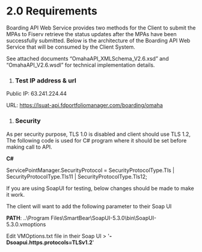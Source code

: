# **2.0 Requirements**

Boarding API Web Service provides two methods for the Client to submit the MPAs to Fiserv retrieve the status updates after the MPAs have been successfully submitted.  Below is the architecture of the Boarding API Web Service that will be consumed by the Client System.

See attached documents “OmahaAPI\_XMLSchema\_V2.6.xsd” and “OmahaAPI\_V2.6.wsdl” for technical implementation details.


1. ### **Test IP address & url**

Public IP:  63.241.224.44

URL:  <https://lsuat-api.fdportfoliomanager.com/boarding/omaha>
1. ### **Security**

As per security purpose, TLS 1.0 is disabled and client should use TLS 1.2, The following code is used for C# program where it should be set before making call to API.

**C#**

ServicePointManager.SecurityProtocol = SecurityProtocolType.Tls | SecurityProtocolType.Tls11 | SecurityProtocolType.Tls12;

If you are using SoapUI for testing, below changes should be made to make it work.

The client will want to add the following parameter to their Soap UI 

**PATH**: ..\Program Files\SmartBear\SoapUI-5.3.0\bin\SoapUI-5.3.0.vmoptions

Edit VMOptions.txt file in their Soap UI > '**-Dsoapui.https.protocols=TLSv1.2**' 
